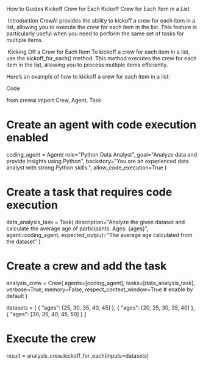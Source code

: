 How to Guides
Kickoff Crew for Each
Kickoff Crew for Each Item in a List

​
Introduction
CrewAI provides the ability to kickoff a crew for each item in a list, allowing you to execute the crew for each item in the list. This feature is particularly useful when you need to perform the same set of tasks for multiple items.

​
Kicking Off a Crew for Each Item
To kickoff a crew for each item in a list, use the kickoff_for_each() method. This method executes the crew for each item in the list, allowing you to process multiple items efficiently.

Here’s an example of how to kickoff a crew for each item in a list:

Code

from crewai import Crew, Agent, Task

# Create an agent with code execution enabled
coding_agent = Agent(
    role="Python Data Analyst",
    goal="Analyze data and provide insights using Python",
    backstory="You are an experienced data analyst with strong Python skills.",
    allow_code_execution=True
)

# Create a task that requires code execution
data_analysis_task = Task(
    description="Analyze the given dataset and calculate the average age of participants. Ages: {ages}",
    agent=coding_agent,
    expected_output="The average age calculated from the dataset"
)

# Create a crew and add the task
analysis_crew = Crew(
    agents=[coding_agent],
    tasks=[data_analysis_task],
    verbose=True,
    memory=False,
    respect_context_window=True  # enable by default
)

datasets = [
  { "ages": [25, 30, 35, 40, 45] },
  { "ages": [20, 25, 30, 35, 40] },
  { "ages": [30, 35, 40, 45, 50] }
]

# Execute the crew
result = analysis_crew.kickoff_for_each(inputs=datasets)
